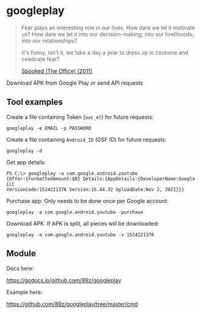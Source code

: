 # googleplay

> Fear plays an interesting role in our lives. How dare we let it motivate us?
> How dare we let it into our decision-making, into our livelihoods, into our
> relationships?
>
> It's funny, isn't it, we take a day a year to dress up in costume and
> celebrate fear?
>
> [Spooked (The Office) (2011)][1]

Download APK from Google Play or send API requests

## Tool examples

Create a file containing Token (`aas_et`) for future requests:

~~~
googleplay -e EMAIL -p PASSWORD
~~~

Create a file containing `Android_ID` (GSF ID) for future requests:

~~~
googleplay -d
~~~

Get app details:

~~~
PS C:\> googleplay -a com.google.android.youtube
{Offer:{FormattedAmount:$0} Details:{AppDetails:{DeveloperName:Google LLC
VersionCode:1524221376 Version:16.44.32 UploadDate:Nov 2, 2021}}}
~~~

Purchase app. Only needs to be done once per Google account:

~~~
googleplay -a com.google.android.youtube -purchase
~~~

Download APK. If APK is split, all pieces will be downloaded:

~~~
googleplay -a com.google.android.youtube -v 1524221376
~~~

## Module

Docs here:

https://godocs.io/github.com/89z/googleplay

Example here:

https://github.com/89z/googleplay/tree/master/cmd

[1]://f002.backblazeb2.com/file/ql8mlh/Spooked+%28The+Office%29.mp4
